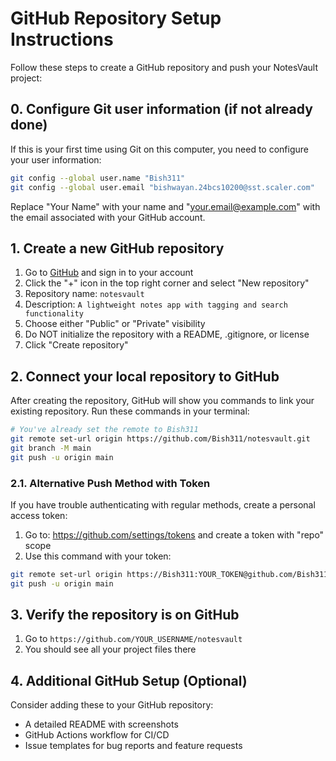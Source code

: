 # GitHub Repository Setup Instructions

Follow these steps to create a GitHub repository and push your NotesVault project:

## 0. Configure Git user information (if not already done)

If this is your first time using Git on this computer, you need to configure your user information:

```bash
git config --global user.name "Bish311"
git config --global user.email "bishwayan.24bcs10200@sst.scaler.com"
```

Replace "Your Name" with your name and "your.email@example.com" with the email associated with your GitHub account.

## 1. Create a new GitHub repository

1. Go to [GitHub](https://github.com) and sign in to your account
2. Click the "+" icon in the top right corner and select "New repository"
3. Repository name: `notesvault`
4. Description: `A lightweight notes app with tagging and search functionality`
5. Choose either "Public" or "Private" visibility
6. Do NOT initialize the repository with a README, .gitignore, or license
7. Click "Create repository"

## 2. Connect your local repository to GitHub

After creating the repository, GitHub will show you commands to link your existing repository.
Run these commands in your terminal:

```bash
# You've already set the remote to Bish311
git remote set-url origin https://github.com/Bish311/notesvault.git
git branch -M main
git push -u origin main
```

### 2.1. Alternative Push Method with Token

If you have trouble authenticating with regular methods, create a personal access token:

1. Go to: https://github.com/settings/tokens and create a token with "repo" scope
2. Use this command with your token:

```bash
git remote set-url origin https://Bish311:YOUR_TOKEN@github.com/Bish311/notesvault.git
git push -u origin main
```

## 3. Verify the repository is on GitHub

1. Go to `https://github.com/YOUR_USERNAME/notesvault`
2. You should see all your project files there

## 4. Additional GitHub Setup (Optional)

Consider adding these to your GitHub repository:
- A detailed README with screenshots
- GitHub Actions workflow for CI/CD
- Issue templates for bug reports and feature requests

